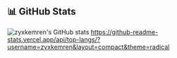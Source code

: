 ## 📊 GitHub Stats

![zyxkemren's GitHub stats](https://github-readme-stats.vercel.app/api?username=zyxkemren&show_icons=true&theme=radical) https://github-readme-stats.vercel.app/api/top-langs/?username=zyxkemren&layout=compact&theme=radical
